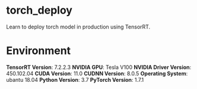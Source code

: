 # torch_deploy
Learn to deploy torch model in production using TensorRT.

# Environment
**TensorRT Version**: 7.2.2.3
**NVIDIA GPU**: Tesla V100
**NVIDIA Driver Version**: 450.102.04
**CUDA Version**: 11.0
**CUDNN Version**: 8.0.5
**Operating System**: ubantu 18.04
**Python Version**: 3.7
**PyTorch Version**: 1.7.1
